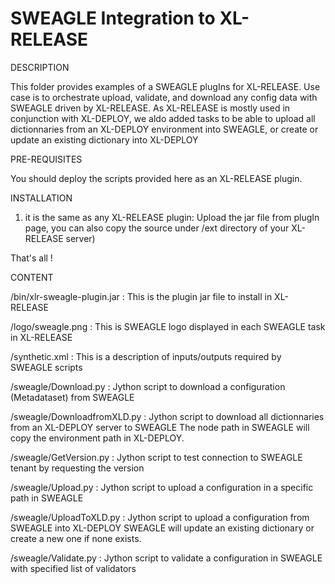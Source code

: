 # SWEAGLE Integration to XL-RELEASE

DESCRIPTION

This folder provides examples of a SWEAGLE plugIns for XL-RELEASE.
Use case is to orchestrate upload, validate, and download any config data with SWEAGLE driven by XL-RELEASE.
As XL-RELEASE is mostly used in conjunction with XL-DEPLOY, we aldo added tasks to be able to upload all dictionnaries from an XL-DEPLOY environment into SWEAGLE, or create or update an existing dictionary into XL-DEPLOY

PRE-REQUISITES

You should deploy the scripts provided here as an XL-RELEASE plugin.

INSTALLATION

1.  it is the same as any XL-RELEASE plugin:
  Upload the jar file from plugIn page, you can also copy the source under /ext directory of your XL-RELEASE server)

That's all !


CONTENT

/bin/xlr-sweagle-plugin.jar : This is the plugin jar file to install in XL-RELEASE

/logo/sweagle.png : This is SWEAGLE logo displayed in each SWEAGLE task in XL-RELEASE

/synthetic.xml : This is a description of inputs/outputs required by SWEAGLE scripts

/sweagle/Download.py : Jython script to download a configuration (Metadataset) from SWEAGLE

/sweagle/DownloadfromXLD.py : Jython script to download all dictionnaries from an XL-DEPLOY server to SWEAGLE
The node path in SWEAGLE will copy the environment path in XL-DEPLOY.

/sweagle/GetVersion.py : Jython script to test connection to SWEAGLE tenant by requesting the version

/sweagle/Upload.py : Jython script to upload a configuration in a specific path in SWEAGLE

/sweagle/UploadToXLD.py : Jython script to upload a configuration from SWEAGLE into XL-DEPLOY
SWEAGLE will update an existing dictionary or create a new one if none exists.

/sweagle/Validate.py : Jython script to validate a configuration in SWEAGLE with specified list of validators
